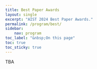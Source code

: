 ```yaml
---
title: Best Paper Awards
layout: single
excerpt: "AIST 2024 Best Paper Awards."
permalink: /program/best/
sidebar: 
    nav: program
toc_label: "&nbsp;On this page"
toc: true
toc_sticky: true
---
```


TBA

<!---
## Data Analysis and Machine Learning

Ensemble Clustering with Heterogeneous Transfer Learning<br/>
<i>Vladimir Berikov</i>

The author considers the important problem of clustering in presence of additional labeled dataset. He proposes to extract certain statistical features from the labelled dataset and then use them to refine clustering of the unlabelled data.

## Computer Vision

DeepLOC: Deep Learning-based Bone Pathology Localization and Classification in Wrist X-ray Images.<br/>
<i>Razan Dibo, Andrey Galichin, Pavel Astashev, Dmitry V. Dylov and Oleg Y. Rogov</i>

The authors proposed a novel approach to detecting and classification of pathologies on wrist X-ray images. They proposed a new block in the transformer leading to the state-of-the-art performance in the considered problem.


## Natural Language Processing

Benchmarking Multi-Label Topic Classification in Kyrgyz Language
<br/>
<i>Anton Alekseev, Sergey Nikolenko and Gulnara Kabaeva</i>

For their meticulous work on creating NLP datasets for Kyrgyz: a low-resource language spoken by millions of people.


## Social Network Analysis

Limit Distributions of Friendship Index in Scale-Free Networks<br/>
<i>Sergei Sidorov, Sergei Mironov and Alexey Grigoriev</i>

The paper explores the behavior of the friends index in scale-free graphs, with number of edges distributed as power law and treating it as a probabilistic model.


## Theoretical Machine Learning and Optimization

Is Canfield Right? On the Asymptotic Coefficients for the Maximum Antichain of Partitions and Related Counting Inequalities
<br/>
<i>Dmitry Ignatov</i>

The author considers open problems on counting (maximal) antichains in partition lattices and the size of maximum antichain. The new bounds for asymptotics coefficients obtained and the new integer sequence in OEIS encyclopedia.

--->
